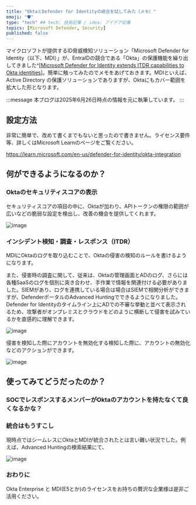 ```yaml
---
title: "OktaとDefender for Identityの統合を試してみた（メモ）"
emoji: "🛡" 
type: "tech" ## tech: 技術記事 / idea: アイデア記事
topics: [Microsoft Defender, Security] 
published: false
---
```


マイクロソフトが提供するID脅威検知ソリューション「Microsoft Defender for Identity（以下、MDI）」が、EntraIDの競合である「Okta」の保護機能を繰り出してきました^[[Microsoft Defender for Identity extends ITDR capabilities to Okta identities](https://techcommunity.microsoft.com/blog/microsoftthreatprotectionblog/microsoft-defender-for-identity-extends-itdr-capabilities-to-okta-identities/4418955)]。簡単に触ってみたのでメモをあげておきます。MDIといえば、Active Directory の保護ソリューションでありますが、Oktaにもカバー範囲を拡大した形となります。

:::message
本ブログは2025年6月26日時点の情報を元に執筆しています。
:::

## 設定方法

非常に簡単で、改めて書くまでもないと思ったので書きません。ライセンス要件等、詳しくはMicrosoft Learnのページをご覧ください。

https://learn.microsoft.com/en-us/defender-for-identity/okta-integration

## 何ができるようになるのか？

### Oktaのセキュリティスコアの表示

セキュリティスコアの項目の中に、Oktaが加わり、APIトークンの権限の範囲が広いなどの脆弱な設定を検出し、改善の機会を提供してくれます。

![image](https://github.com/user-attachments/assets/90766b75-7c9f-4ead-8074-6ca28663e20d)


### インシデント検知・調査・レスポンス（ITDR）

MDIにOktaのログを取り込むことで、Oktaの侵害の検知のルールを書けるようになります。

また、侵害時の調査に関して、従来は、Oktaの管理画面とADのログ、さらには各種SaaSのログを個別に突き合わせ、手作業で情報を関連付ける必要がありました。SIEMがあり、ログを連携している場合は場合はSIEMで相関分析ができますが、DefenderポータルのAdvanced Huntingでできるようになりました。Defender for Identityのタイムライン上にADでの不審な挙動と並べて表示されるため、攻撃者がオンプレミスとクラウドをどのように横断して侵害を試みているかを直感的に理解できます。

![image](https://github.com/user-attachments/assets/628793bb-42b0-4600-bd43-e18b944184a2)

侵害を検知した際にアカウントを無効化する検知した際に、アカウントの無効化などのアクションができます。

![image](https://github.com/user-attachments/assets/423f69da-e65d-4676-b0b9-bc4f81d12533)

## 使ってみてどうだったのか？

### SOCでレスポンスするメンバーがOktaのアカウントを持たなくて良くなるかな？



### 統合はもうすこし

現時点ではシームレスにOktaとMDIが統合されたとは言い難い状況でした。例えば、Advanced Huntingの検索結果にて、

![image](https://github.com/user-attachments/assets/0a4dd449-4764-438d-9e9f-ebcea6113812)


### おわりに

Okta Enterprise と MDI(E5とか)のライセンスをお持ちの贅沢な企業様は是非ご活用ください。
